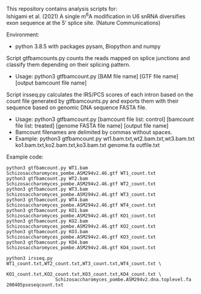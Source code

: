 This repository contains analysis scripts for:<br>
Ishigami et al. (2021) A single m<sup>6</sup>A modification in U6 snRNA diversifies exon sequence at the 5’ splice site. (Nature Communications)<br>

Environment:<br>
- python 3.8.5 with packages pysam, Biopython and numpy<br>

Script gtfbamcounts.py counts the reads mapped on splice junctions and classify them depending on their splicing pattern.<br>
- Usage: python3 gtfbamcount.py [BAM file name] [GTF file name] [output bamcount file name]<br>

Script irsseq.py calculates the IRS/PCS scores of each intron based on the count file generated by gtfbamcounts.py and exports them with their sequence based on genomic DNA sequence FASTA file.<br>
- Usage: python3 gtfbamcount.py [bamcount file list: control] [bamcount file list: treated] [genome FASTA file name] [output file name]<br>
- Bamcount filenames are delimited by commas without spaces.<br>
- Example: python3 gtfbamcount.py wt1.bam.txt,wt2.bam.txt,wt3.bam.txt ko1.bam.txt,ko2.bam.txt,ko3.bam.txt genome.fa outfile.txt<br>

Example code:

```
python3 gtfbamcount.py WT1.bam Schizosaccharomyces_pombe.ASM294v2.46.gtf WT1_count.txt
python3 gtfbamcount.py WT2.bam Schizosaccharomyces_pombe.ASM294v2.46.gtf WT2_count.txt
python3 gtfbamcount.py WT3.bam Schizosaccharomyces_pombe.ASM294v2.46.gtf WT3_count.txt
python3 gtfbamcount.py WT4.bam Schizosaccharomyces_pombe.ASM294v2.46.gtf WT4_count.txt
python3 gtfbamcount.py KO1.bam Schizosaccharomyces_pombe.ASM294v2.46.gtf KO1_count.txt
python3 gtfbamcount.py KO2.bam Schizosaccharomyces_pombe.ASM294v2.46.gtf KO2_count.txt
python3 gtfbamcount.py KO3.bam Schizosaccharomyces_pombe.ASM294v2.46.gtf KO3_count.txt
python3 gtfbamcount.py KO4.bam Schizosaccharomyces_pombe.ASM294v2.46.gtf KO4_count.txt

python3 irsseq.py WT1_count.txt,WT2_count.txt,WT3_count.txt,WT4_count.txt \
                  KO1_count.txt,KO2_count.txt,KO3_count.txt,KO4_count.txt \
                  Schizosaccharomyces_pombe.ASM294v2.dna.toplevel.fa 200405pseseqcount.txt
```
